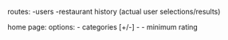 routes:
-users
-restaurant history (actual user selections/results)

home page:
options:
    - categories [+/-]
    - 
    - minimum rating